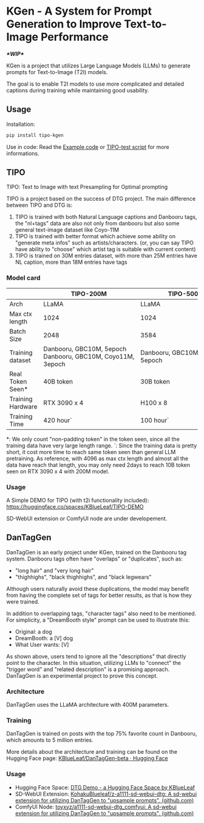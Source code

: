 # KGen - A System for Prompt Generation to Improve Text-to-Image Performance

***\*WIP\****

KGen is a project that utilizes Large Language Models (LLMs) to generate prompts for Text-to-Image (T2I) models.

The goal is to enable T2I models to use more complicated and detailed captions during training while maintaining good usability.

## Usage

Installation:

```bash
pip install tipo-kgen
```

Use in code:
Read the [Example code](scripts/example.py) or [TIPO-test script](scripts/tipo-test.py) for more informations.

## TIPO

TIPO: Text to Image with text Presampling for Optimal prompting

TIPO is a project based on the success of DTG project.
The main difference between TIPO and DTG is:

1. TIPO is trained with both Natural Language captions and Danbooru tags, the "nl+tags" data are also not only from danbooru but also some general text-image dataset like Coyo-11M
2. TIPO is trained with better format which achieve some ability on "generate meta infos" such as artists/characters. (or, you can say TIPO have ability to "choose" which artist tag is suitable with current content)
3. TIPO is trained on 30M entries dataset, with more than 25M entries have NL caption, more than 18M entries have tags

### Model card

|                   | TIPO-200M                                                         | TIPO-500M                           |
| ----------------- | ----------------------------------------------------------------- | ----------------------------------- |
| Arch              | LLaMA                                                             | LLaMA                               |
| Max ctx length    | 1024                                                              | 1024                                |
| Batch Size        | 2048                                                              | 3584                                |
| Training dataset  | Danbooru, GBC10M, 5epoch<br />Danbooru, GBC10M, Coyo11M, 3epoch | Danbooru, GBC10M, Coyo11M, 5epoch |
| Real Token Seen*  | 40B token                                                         | 30B token                           |
| Training Hardware | RTX 3090 x 4                                                      | H100 x 8                            |
| Training Time     | 420 hour`                                                         | 100 hour`                           |

*: We only count "non-padding token" in the token seen, since all the training data have very large length range.
`: Since the training data is pretty short, it cost more time to reach same token seen than general LLM pretraining.
As reference, with 4096 as max ctx length and almost all the data have reach that length, you may only need 2days to reach 10B token seen on RTX 3090 x 4 with 200M model.

### Usage
A Simple DEMO for TIPO (with t2i functionality included):
https://huggingface.co/spaces/KBlueLeaf/TIPO-DEMO

SD-WebUI extension or ComfyUI node are under developement.

## DanTagGen

DanTagGen is an early project under KGen, trained on the Danbooru tag system. Danbooru tags often have "overlaps" or "duplicates", such as:

- "long hair" and "very long hair"
- "thighhighs", "black thighhighs", and "black legwears"

Although users naturally avoid these duplications, the model may benefit from having the complete set of tags for better results, as that is how they were trained.

In addition to overlapping tags, "character tags" also need to be mentioned. For simplicity, a "DreamBooth style" prompt can be used to illustrate this:

- Original: a dog
- DreamBooth: a \[V\] dog
- What User wants: \[V\]

As shown above, users tend to ignore all the "descriptions" that directly point to the character. In this situation, utilizing LLMs to "connect" the "trigger word" and "related description" is a promising approach. DanTagGen is an experimental project to prove this concept.

### Architecture

DanTagGen uses the LLaMA architecture with 400M parameters.

### Training

DanTagGen is trained on posts with the top 75% favorite count in Danbooru, which amounts to 5 million entries.

More details about the architecture and training can be found on the Hugging Face page: [KBlueLeaf/DanTagGen-beta · Hugging Face](https://huggingface.co/KBlueLeaf/DanTagGen-beta)

### Usage

* Hugging Face Space: [DTG Demo - a Hugging Face Space by KBlueLeaf](https://huggingface.co/spaces/KBlueLeaf/DTG-demo)
* SD-WebUI Extension: [KohakuBlueleaf/z-a1111-sd-webui-dtg: A sd-webui extension for utilizing DanTagGen to &#34;upsample prompts&#34;. (github.com)](https://github.com/KohakuBlueleaf/z-a1111-sd-webui-dtg)
* ComfyUI Node: [toyxyz/a1111-sd-webui-dtg_comfyui: A sd-webui extension for utilizing DanTagGen to &#34;upsample prompts&#34;. (github.com)](https://github.com/toyxyz/a1111-sd-webui-dtg_comfyui)
